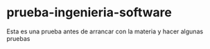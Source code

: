 # prueba-ingenieria-software
Esta es una prueba antes de arrancar con la materia y hacer algunas pruebas
